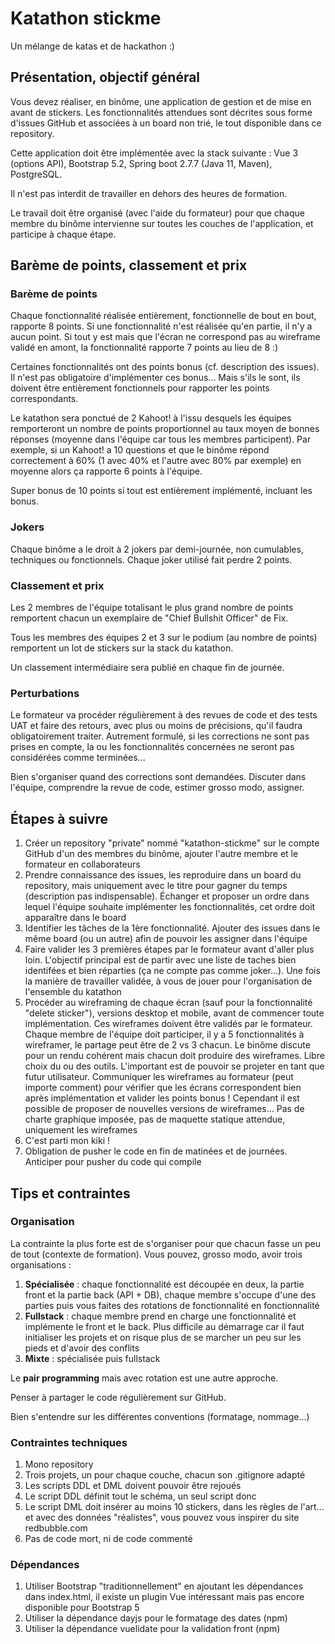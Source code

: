 # Katathon stickme
Un mélange de katas et de hackathon :)

## Présentation, objectif général
Vous devez réaliser, en binôme, une application de gestion et de mise en avant de stickers. Les fonctionnalités attendues sont décrites sous forme d'issues GitHub et associées à un board non trié, le tout disponible dans ce repository.

Cette application doit être implémentée avec la stack suivante : Vue 3 (options API), Bootstrap 5.2, Spring boot 2.7.7 (Java 11, Maven), PostgreSQL.

Il n'est pas interdit de travailler en dehors des heures de formation.

Le travail doit être organisé (avec l'aide du formateur) pour que chaque membre du binôme intervienne sur toutes les couches de l'application, et participe à chaque étape.

## Barème de points, classement et prix
### Barème de points
Chaque fonctionnalité réalisée entièrement, fonctionnelle de bout en bout, rapporte 8 points. Si une fonctionnalité n'est réalisée qu'en partie, il n'y a aucun point. Si tout y est mais que l'écran ne correspond pas au wireframe validé en amont, la fonctionnalité rapporte 7 points au lieu de 8 :)

Certaines fonctionnalités ont des points bonus (cf. description des issues). Il n'est pas obligatoire d'implémenter ces bonus... Mais s'ils le sont, ils doivent être entièrement fonctionnels pour rapporter les points correspondants.

Le katathon sera ponctué de 2 Kahoot! à l'issu desquels les équipes remporteront un nombre de points proportionnel au taux moyen de bonnes réponses (moyenne dans l'équipe car tous les membres participent). Par exemple, si un Kahoot! a 10 questions et que le binôme répond correctement à 60% (1 avec 40% et l'autre avec 80% par exemple) en moyenne alors ça rapporte 6 points à l'équipe.

Super bonus de 10 points si tout est entièrement implémenté, incluant les bonus.

### Jokers
Chaque binôme a le droit à 2 jokers par demi-journée, non cumulables, techniques ou fonctionnels. Chaque joker utilisé fait perdre 2 points.

### Classement et prix
Les 2 membres de l'équipe totalisant le plus grand nombre de points remportent chacun un exemplaire de "Chief Bullshit Officer" de Fix.

Tous les membres des équipes 2 et 3 sur le podium (au nombre de points) remportent un lot de stickers sur la stack du katathon.

Un classement intermédiaire sera publié en chaque fin de journée.

### Perturbations
Le formateur va procéder régulièrement à des revues de code et des tests UAT et faire des retours, avec plus ou moins de précisions, qu'il faudra obligatoirement traiter. Autrement formulé, si les corrections ne sont pas prises en compte, la ou les fonctionnalités concernées ne seront pas considérées comme terminées...

Bien s'organiser quand des corrections sont demandées. Discuter dans l'équipe, comprendre la revue de code, estimer grosso modo, assigner.

## Étapes à suivre
1. Créer un repository "private" nommé "katathon-stickme" sur le compte GitHub d'un des membres du binôme, ajouter l'autre membre et le formateur en collaborateurs
2. Prendre connaissance des issues, les reproduire dans un board du repository, mais uniquement avec le titre pour gagner du temps (description pas indispensable). Échanger et proposer un ordre dans lequel l'équipe souhaite implémenter les fonctionnalités, cet ordre doit apparaître dans le board
3. Identifier les tâches de la 1ère fonctionnalité. Ajouter des issues dans le même board (ou un autre) afin de pouvoir les assigner dans l'équipe
4. Faire valider les 3 premières étapes par le formateur avant d'aller plus loin. L'objectif principal est de partir avec une liste de taches bien identifées et bien réparties (ça ne compte pas comme joker...). Une fois la manière de travailler validée, à vous de jouer pour l'organisation de l'ensemble du katathon
5. Procéder au wireframing de chaque écran (sauf pour la fonctionnalité "delete sticker"), versions desktop et mobile, avant de commencer toute implémentation. Ces wireframes doivent être validés par le formateur. Chaque membre de l'équipe doit participer, il y a 5 fonctionnalités à wireframer, le partage peut être de 2 vs 3 chacun. Le binôme discute pour un rendu cohérent mais chacun doit produire des wireframes. Libre choix du ou des outils. L'important est de pouvoir se projeter en tant que futur utilisateur. Communiquer les wireframes au formateur (peut importe comment) pour vérifier que les écrans correspondent bien après implémentation et valider les points bonus ! Cependant il est possible de proposer de nouvelles versions de wireframes... Pas de charte graphique imposée, pas de maquette statique attendue, uniquement les wireframes
6. C'est parti mon kiki !
7. Obligation de pusher le code en fin de matinées et de journées. Anticiper pour pusher du code qui compile

## Tips et contraintes
### Organisation
La contrainte la plus forte est de s'organiser pour que chacun fasse un peu de tout (contexte de formation). Vous pouvez, grosso modo, avoir trois organisations :
1. **Spécialisée** : chaque fonctionnalité est découpée en deux, la partie front et la partie back (API + DB), chaque membre s'occupe d'une des parties puis vous faites des rotations de fonctionnalité en fonctionnalité
2. **Fullstack** : chaque membre prend en charge une fonctionnalité et implémente le front et le back. Plus difficile au démarrage car il faut initialiser les projets et on risque plus de se marcher un peu sur les pieds et d'avoir des conflits
3. **Mixte** : spécialisée puis fullstack

Le **pair programming** mais avec rotation est une autre approche.

Penser à partager le code régulièrement sur GitHub.

Bien s'entendre sur les différentes conventions (formatage, nommage...)

### Contraintes techniques
1. Mono repository
2. Trois projets, un pour chaque couche, chacun son .gitignore adapté
3. Les scripts DDL et DML doivent pouvoir être rejoués
4. Le script DDL définit tout le schéma, un seul script donc
5. Le script DML doit insérer au moins 10 stickers, dans les règles de l'art... et avec des données "réalistes", vous pouvez vous inspirer du site redbubble.com
6. Pas de code mort, ni de code commenté

### Dépendances
1. Utiliser Bootstrap "traditionnellement" en ajoutant les dépendances dans index.html, il existe un plugin Vue intéressant mais pas encore disponible pour Bootstrap 5
2. Utiliser la dépendance dayjs pour le formatage des dates (npm)
3. Utiliser la dépendance vuelidate pour la validation front (npm)
